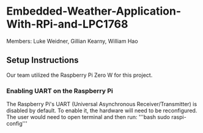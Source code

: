 # Embedded-Weather-Application-With-RPi-and-LPC1768
Members: Luke Weidner, Gillian Kearny, William Hao
## Setup Instructions
Our team utilized the Raspberry Pi Zero W for this project.
### Enabling UART on the Raspberry Pi
The Raspberry Pi's UART (Universal Asynchronous Receiver/Transmitter) is disabled by default. To enable it, the hardware will need to be reconfigured.
The user would need to open terminal and then run:
'''bash
sudo raspi-config'''
